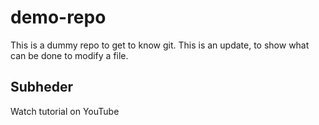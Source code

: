 # demo-repo
This is a dummy repo to get to know git.
This is an update, to show what can be done to modify a file.

## Subheder

Watch tutorial on YouTube
